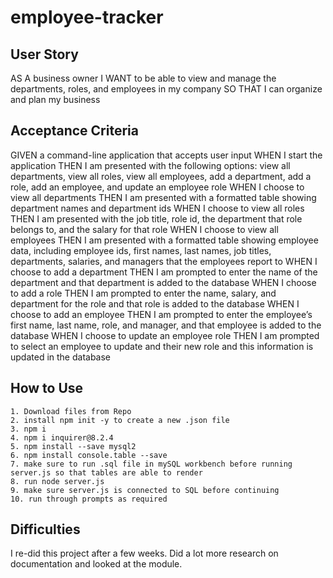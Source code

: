 # employee-tracker

## User Story
AS A business owner
I WANT to be able to view and manage the departments, roles, and employees in my company
SO THAT I can organize and plan my business

## Acceptance Criteria
GIVEN a command-line application that accepts user input
WHEN I start the application
THEN I am presented with the following options: view all departments, view all roles, view all employees, add a department, add a role, add an employee, and update an employee role
WHEN I choose to view all departments
THEN I am presented with a formatted table showing department names and department ids
WHEN I choose to view all roles
THEN I am presented with the job title, role id, the department that role belongs to, and the salary for that role
WHEN I choose to view all employees
THEN I am presented with a formatted table showing employee data, including employee ids, first names, last names, job titles, departments, salaries, and managers that the employees report to
WHEN I choose to add a department
THEN I am prompted to enter the name of the department and that department is added to the database
WHEN I choose to add a role
THEN I am prompted to enter the name, salary, and department for the role and that role is added to the database
WHEN I choose to add an employee
THEN I am prompted to enter the employee’s first name, last name, role, and manager, and that employee is added to the database
WHEN I choose to update an employee role
THEN I am prompted to select an employee to update and their new role and this information is updated in the database

## How to Use
    1. Download files from Repo
    2. install npm init -y to create a new .json file
    3. npm i
    4. npm i inquirer@8.2.4
    5. npm install --save mysql2
    6. npm install console.table --save
    7. make sure to run .sql file in mySQL workbench before running server.js so that tables are able to render
    8. run node server.js
    9. make sure server.js is connected to SQL before continuing
    10. run through prompts as required

## Difficulties
I re-did this project after a few weeks.  Did a lot more research on documentation and looked at the module. 